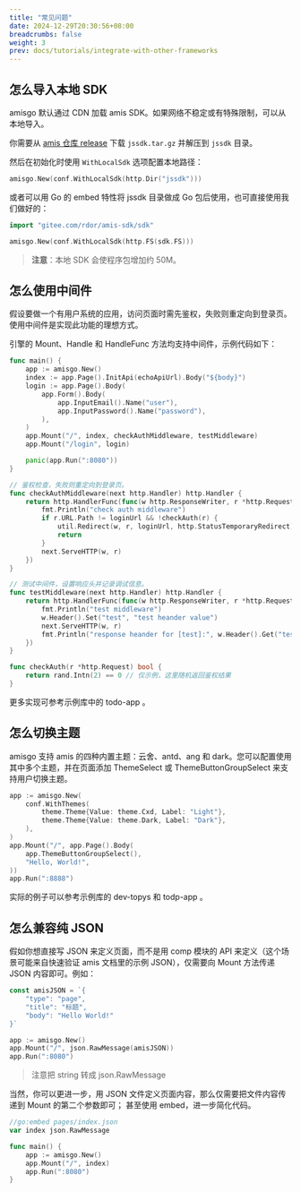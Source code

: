 ```yaml
---
title: "常见问题"
date: 2024-12-29T20:30:56+08:00
breadcrumbs: false
weight: 3
prev: docs/tutorials/integrate-with-other-frameworks
---
```


## 怎么导入本地 SDK

amisgo 默认通过 CDN 加载 amis SDK。如果网络不稳定或有特殊限制，可以从本地导入。

你需要从 [amis 仓库 release](https://github.com/baidu/amis/releases) 下载 `jssdk.tar.gz` 并解压到 `jssdk` 目录。

然后在初始化时使用 `WithLocalSdk` 选项配置本地路径：

```go
amisgo.New(conf.WithLocalSdk(http.Dir("jssdk")))
```

或者可以用 Go 的 embed 特性将 jssdk 目录做成 Go 包后使用，也可直接使用我们做好的：

```go
import "gitee.com/rdor/amis-sdk/sdk"

amisgo.New(conf.WithLocalSdk(http.FS(sdk.FS)))
```

> **注意**：本地 SDK 会使程序包增加约 50M。

## 怎么使用中间件

假设要做一个有用户系统的应用，访问页面时需先鉴权，失败则重定向到登录页。使用中间件是实现此功能的理想方式。

引擎的 Mount、Handle 和 HandleFunc 方法均支持中间件，示例代码如下：

```go
func main() {
	app := amisgo.New()
	index := app.Page().InitApi(echoApiUrl).Body("${body}")
	login := app.Page().Body(
		app.Form().Body(
			app.InputEmail().Name("user"),
			app.InputPassword().Name("password"),
		),
	)
	app.Mount("/", index, checkAuthMiddleware, testMiddleware)
	app.Mount("/login", login)

	panic(app.Run(":8080"))
}

// 鉴权检查，失败则重定向到登录页。
func checkAuthMiddleware(next http.Handler) http.Handler {
	return http.HandlerFunc(func(w http.ResponseWriter, r *http.Request) {
		fmt.Println("check auth middleware")
		if r.URL.Path != loginUrl && !checkAuth(r) {
			util.Redirect(w, r, loginUrl, http.StatusTemporaryRedirect)
			return
		}
		next.ServeHTTP(w, r)
	})
}

// 测试中间件，设置响应头并记录调试信息。
func testMiddleware(next http.Handler) http.Handler {
	return http.HandlerFunc(func(w http.ResponseWriter, r *http.Request) {
		fmt.Println("test middleware")
		w.Header().Set("test", "test heander value")
		next.ServeHTTP(w, r)
		fmt.Println("response heander for [test]:", w.Header().Get("test"))
	})
}

func checkAuth(r *http.Request) bool {
	return rand.Intn(2) == 0 // 仅示例，这里随机返回鉴权结果
}
```

更多实现可参考示例库中的 todo-app 。

## 怎么切换主题

amisgo 支持 amis 的四种内置主题：云舍、antd、ang 和 dark。您可以配置使用其中多个主题，并在页面添加 ThemeSelect 或 ThemeButtonGroupSelect 来支持用户切换主题。

```go
app := amisgo.New(
	conf.WithThemes(
		theme.Theme{Value: theme.Cxd, Label: "Light"},
		theme.Theme{Value: theme.Dark, Label: "Dark"},
	),
)
app.Mount("/", app.Page().Body(
	app.ThemeButtonGroupSelect(),
	"Hello, World!",
))
app.Run(":8888")
```

实际的例子可以参考示例库的 dev-topys 和 todp-app 。

## 怎么兼容纯 JSON

假如你想直接写 JSON 来定义页面，而不是用 comp 模块的 API 来定义（这个场景可能来自快速验证 amis 文档里的示例 JSON），仅需要向 Mount 方法传递 JSON 内容即可。例如：

```go
const amisJSON = `{
    "type": "page",
    "title": "标题",
    "body": "Hello World!"
}`

app := amisgo.New()
app.Mount("/", json.RawMessage(amisJSON))
app.Run(":8080")
```

> 注意把 string 转成 json.RawMessage

当然，你可以更进一步，用 JSON 文件定义页面内容，那么仅需要把文件内容传递到 Mount 的第二个参数即可； 甚至使用 embed，进一步简化代码。

```go
//go:embed pages/index.json
var index json.RawMessage

func main() {
	app := amisgo.New()
	app.Mount("/", index)
	app.Run(":8080")
}
```
